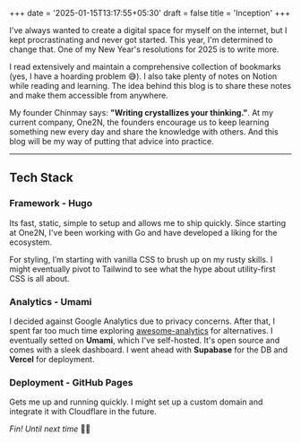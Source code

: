 +++
date = '2025-01-15T13:17:55+05:30'
draft = false
title = 'Inception'
+++

I've always wanted to create a digital space for myself on the internet, but I kept procrastinating and never got started. This year, I'm determined to change that. One of my New Year's resolutions for 2025 is to write more.

I read extensively and maintain a comprehensive collection of bookmarks (yes, I have a hoarding problem 😅). I also take plenty of notes on Notion while reading and learning. The idea behind this blog is to share these notes and make them accessible from anywhere.

My founder Chinmay says: **"Writing crystallizes your thinking."**. At my current company, One2N, the founders encourage us to keep learning something new every day and share the knowledge with others. And this blog will be my way of putting that advice into practice.

---

## Tech Stack

### Framework - Hugo
Its fast, static, simple to setup and allows me to ship quickly. Since starting at One2N, I've been working with Go and have developed a liking for the ecosystem.

For styling, I’m starting with vanilla CSS to brush up on my rusty skills. I might eventually pivot to Tailwind to see what the hype about utility-first CSS is all about.

### Analytics - Umami
I decided against Google Analytics due to privacy concerns. After that, I spent far too much time exploring [awesome-analytics](https://github.com/oxnr/awesome-analytics) for alternatives.
I eventually setted on **Umami**, which I've self-hosted. It's open source and comes with a sleek dashboard. I went ahead with **Supabase** for the DB and **Vercel** for deployment.

### Deployment - GitHub Pages
Gets me up and running quickly. I might set up a custom domain and integrate it with Cloudflare in the future.

*Fin! Until next time* 👋🏻
